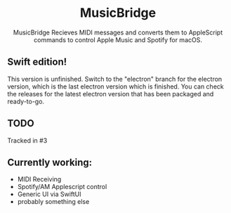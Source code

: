 

<h1 align="center">MusicBridge</h1>

<p align="center">MusicBridge Recieves MIDI messages and converts them to AppleScript commands to control Apple Music and Spotify for macOS.</p>


## Swift edition!

This version is unfinished. Switch to the "electron" branch for the electron version, which is the last electron version which is finished.
You can check the releases for the latest electron version that has been packaged and ready-to-go.

## TODO

Tracked in #3

## Currently working:

- MIDI Receiving
- Spotify/AM Applescript control
- Generic UI via SwiftUI
- probably something else
